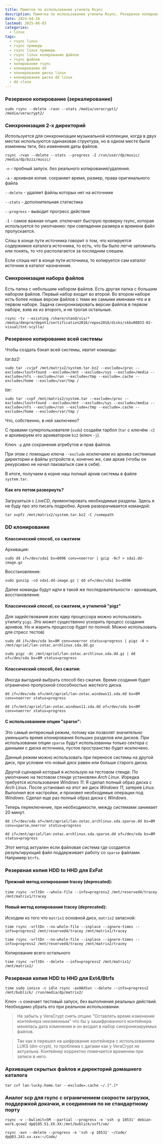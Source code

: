 ```yaml
---
title: Памятка по использование утилиты Rsync
description: Памятка по использование утилиты Rsync. Резервное копирование в Linux.
date: 2024-04-16
lastmod: 2025-06-03
categories:
  - linux
tags:
  - rsync linux
  - rsync примеры
  - rsync linux примеры
  - rsync linux копирование файлов
  - rsync файлов
  - копирование rsync
  - клонирование dd
  - клонирование диска linux
  - клонирование диска dd linux
  - dd clone
---
```


### Резервное копирование (зеркалирование)

`sudo rsync --delete -ravn --stats /media/veracrypt1/ /media/veracrypt2/`

<!--more-->

### Синхронизация 2-х директорий

Используется для синхронизации музыкальной коллекции, когда в двух местах используются одинаковая структура, но в одном месте были изменены теги, без изменения даты файлов.

`rsync -rvan --delete --stats --progress -I /run/user/dp/music/ /media/dp/bzzz/music/`

`-n` - пробный запуск. без реального копирования/удаления.

`-a` - архивная копия. сохраняет время, размер, права оригинального файла

`--delete` - удаляет файлы которых нет на источнике

`--stats` - дополнительная статистика

`--progress` - выводит прогресс действия

`-I` - самое важная опция. отключает быструю проверку rsync, которая используется по умолчанию: при совпадении размера и времени файл пропускается.

Слэш в конце пути источника говорит о том, что копируется содержимое каталога источника, то есть, что бы было легче запомнить или понять, то что располагается за последним слешем.

Если слэша нет в конце пути источника, то копируется сам каталог источник в каталог назначения.

### Синхронизация набора файлов

Есть папка с небольшим набором файлов. Есть другая папка с большим набором файлов. Первый набор входит во второй. Во втором наборе есть более новые версии файлов с теми же самыми именами что и в первом наборе. Задача синхронизировать версии файлов в первом наборе, взяв их из второго, и не трогая остальные.

`rsync -tv --existing /share/stand/vis/* /media/denpro/depot1/sertification2016/repos2016/disks/skbv00033-02-visual/tnt-scylla/`

### Резервное копирование всей системы

Чтобы создать бэкап всей системы, хватит команды:

*tar.bz2:*

`sudo tar -cvjpf /mnt/matrix2/system.tar.bz2 --exclude=/proc --exclude=/lost+found --exclude=/mnt --exclude=/sys --exclude=/media --exclude=/nfs --exclude=/run --exclude=/tmp --exclude=.cache --exclude=/home --exclude=/var/tmp /`

*tar:*

`sudo tar -cvpf /mnt/matrix2/system.tar --exclude=/proc --exclude=/lost+found --exclude=/mnt --exclude=/sys --exclude=/media --exclude=/nfs --exclude=/run --exclude=/tmp --exclude=.cache --exclude=/home --exclude=/var/tmp /`

Что, собственно, в ней заключено?

С правами суперпользователя (`sudo`) создаём тарбол (`tar` с ключём `-c`) и архивируем его архиватором `bz2` (ключ `-j`).

Ключ `-p` для сохранения атрибутов и прав файлов.

При этом с помощью ключа `--exclude` исключаем из архива системные директории и файлы устройств и, конечно же, сам архив (чтобы он рекурсивно не начал паковаться сам в себя).

В итоге, получаем в корне наш полный архив системы в файле `system.tar`.

#### Как его потом развернуть?

Загрузиться с *LiveCD*, примонтировать необходимые разделы. Здесь я не буду про это писать подробно. Архив разворачивается командой:

`tar xvpfz /mnt/matrix2/system.tar.bz2 -C /somepath`

### DD клонирование

#### Классический способ, со сжатием

Архивация:

`sudo dd if=/dev/sda1 bs=8096 conv=noerror | gzip -9cf > sda1.dd-image.gz`

Восстановление:

`sudo gunzip -cd sda1.dd-image.gz | dd of=/dev/sda1 bs=8096`

Далее команды будут идти в такой же последовательности - архивация, восстановление.

#### Классический способ, со сжатием, и утилитой "pigz"

Для задействования всех ядер процессора можно использовать утилиту `pigz`. Это может существенно ускорить процесс создания архивов. Но и жарить процессор будет по полной. Можно использовать для стресс тестов)

`sudo dd if=/dev/sda bs=8M conv=noerror status=progress | pigz -0 > /mnt/apriel/lan-zotac.archlinux.sda.dd.gz`

`sudo pigz -dc /mnt/apriel/lan-zotac.archlinux.sda.dd.gz | dd of=/dev/sda bs=8M status=progress`

#### Классический способ, без сжатия:

Иногда выгодней выбрать способ без сжатия. Время создания будет ограничено пропускной способностью жесткого диска.

`dd if=/dev/sda of=/mnt/apriel/lan-zotac.windows11.sda.dd bs=8M conv=noerror status=progress`

`dd if=/mnt/apriel/lan-zotac.windows11.sda.dd of=/dev/sda bs=8M conv=noerror status=progress`

#### C использованием опции "sparse":

Это самый интересный режим, потому как позволят значительно уменьшить время клонирования больших разделов или дисков. При использовании опции `sparse` будут использованны только сектора с данными с диска источника, пустое пространство будет исключено.

Данный режим можно использовать при переносе системы на другой диск, при условии что новый диск равен или больше старого диска.

Другой сценарий который я использую на тестовом стенде. По умолчанию на тестовом стенде установлен *Arch Linux*. Изредка требуется использование *Windows 11*. Я сделал полный образ диска с *Arch Linux*. После установил на этот же диск *Windows 11*, затерев *Linux*. Выполнил все настройки, и произвел необходимые операции под *Windows*. Сделал еще раз полный образ диска с *Windows*.

Теперь переключение, при необходимости, между системами занимает 20 минут.

`dd if=/dev/sda of=/mnt/apriel/lan-zotac.archlinux.sda.sparse.dd bs=8M conv=sparse,noerror status=progress`

`dd if=/mnt/apriel/lan-zotac.archlinux.sda.sparse.dd of=/dev/sda bs=8M status=progress`

Этот метод актуален если файловая система где создается результирующий файл поддерживает работу со `sparse` файлами. Например `btrfs`.

<!---
Info was taken from https://www.baeldung.com/linux/clone-space-in-use-from-disk
-->

### Резервная копия HDD to HHD для ExFat

#### Прежний метод копирования tracey (deprecated):

`time rsync -vrltDn --whole-file --info=progress2 /mnt/reserved4/tracey /mnt/matrix1/tracey`

#### Новый метод копирования tracey (deprecated):

Исходим из того что `matrix1` основной диск, `matrix2` запасной:

`time rsync -vrltDn --no-whole-file --inplace --ignore-times --info=progress2 /mnt/reserved4/tracey /mnt/matrix1/tracey`

`time rsync -vrltDn --no-whole-file --inplace --ignore-times --info=progress2 /mnt/reserved4/tracey /mnt/matrix2/tracey`

Копирование всего остального

`time rsync -vrltDn --delete --info=progress2 /mnt/matrix1/ /mnt/matrix2/`

### Резервная копия HDD to HHD для Ext4/Btrfs

`time sudo ionice -c idle rsync -axHAXSvn --delete --info=progress2 /mnt/bublick/ /run/media/dp/matrix2/`

Ключ `-n` означает тестовый запуск, без выполнения реальных действий. Необходимо убрать его при реальном использовании.

> Не забыть у VeraCrypt снять опцию "Оставлять время изменения контейнера неизменным" что бы у зашифрованного контейнера менялась дата изменения и он входил в набор синхронизируемых файлов.

> Так как я перешел на шифрование контейнера с использованием LUKS (dm-crypt), то проблема с датами как у VeraCrypt не актуальна. Контейнер корректно помечается временем при записи в него.

### Архивация скрытых файлов и директорий домашнего каталога

`tar cvf lan-lucky.home.tar --exclude=.cache ~/.[^.]*`

### Аналог scp для rsync c ограничением скорости загрузки, поддержкой докачки, и соединения по не стандартному порту

`rsync -v --bwlimit=5M --partial --progress -e 'ssh -p 10531' debian-work.qcow2 dp@185.51.XX.XX:/mnt/bublick/soft/vm/`

`rsync -avn --delete --progress -e 'ssh -p 10531' ~/Code/ dp@83.243.xx.xxx:~/Code/`
